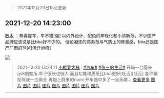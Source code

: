 > 2021年12月20日15点更新
<link rel="stylesheet" href="https://cdn.jsdelivr.net/gh/taotie6/sampleJSON@main/css/photo_show.css">
<meta name="referrer" content="no-referrer" />


 ## 2021-12-20 14:23:00 

 [㪚木](https://www.coolapk.com/feed/32248404?shareKey=MDRkMmQ0NzIzZmMyNjFjMDI5OTM~) ：恭喜提车，车不错[强]
以内外设计、配色的年轻化和小清新范，不少国产品牌应该说是比bba好不少的。
但论凝炼的商务范与气质上的厚重感，bba还是国产厂商的爸爸[流汗滑稽] 

<div class="album">
<img class="img-item" src="http://image.coolapk.com/feed/2020/0326/15/2734062_60f0e545_7021_5362@300x300.gif" />
</div>

> 2021-12-20 13:24:11 
> [小橙爱大猪](https://www.coolapk.com/feed/32247438?shareKey=ZGU2NGM1NDkzNDRjNjFjMDI5OTM~) : <a class="feed-link-tag" href="/t/汽车?type=0">#汽车#</a> <a class="feed-link-tag" href="/t/张三的生活?type=0">#张三的生活#</a> 开箱一台蔚来gs8创始版 车子很长也很大 而且功能和质感比bba更好[吐舌][吐舌] 各种辅助驾驶一应俱全 再加上蔚来的nomi 开车途中多了一丝乐趣... <a href="">查看更多</a> 
[图片](http://image.coolapk.com/feed/2021/1220/13/3136865_865a4ff2_7836_7434_445@3325x2494.jpeg)
[图片](http://image.coolapk.com/feed/2021/1220/13/3136865_851d667a_7836_7441_729@3325x2494.jpeg)
[图片](http://image.coolapk.com/feed/2021/1220/13/3136865_605fe702_7836_7446_923@3325x2494.jpeg)
[图片](http://image.coolapk.com/feed/2021/1220/13/3136865_1c9faafc_7836_7448_148@3325x2494.jpeg)
[图片](http://image.coolapk.com/feed/2021/1220/13/3136865_aa2967c0_7836_7453_237@3325x2494.jpeg)
[图片](http://image.coolapk.com/feed/2021/1220/13/3136865_aea5db1a_7836_7459_143@3325x2494.jpeg)
[图片](http://image.coolapk.com/feed/2021/1220/13/3136865_1d0c4ab7_7836_7463_96@3325x2494.jpeg)
[图片](http://image.coolapk.com/feed/2021/1220/13/3136865_34169b1e_7836_7471_910@3325x2494.jpeg)
[图片](http://image.coolapk.com/feed/2021/1220/13/3136865_0d741aac_7836_7478_474@3325x2494.jpeg)

 ------- 

